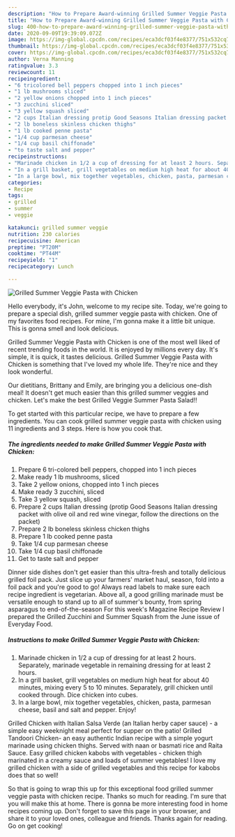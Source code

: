 ```yaml
---
description: "How to Prepare Award-winning Grilled Summer Veggie Pasta with Chicken"
title: "How to Prepare Award-winning Grilled Summer Veggie Pasta with Chicken"
slug: 400-how-to-prepare-award-winning-grilled-summer-veggie-pasta-with-chicken
date: 2020-09-09T19:39:09.072Z
image: https://img-global.cpcdn.com/recipes/eca3dcf03f4e8377/751x532cq70/grilled-summer-veggie-pasta-with-chicken-recipe-main-photo.jpg
thumbnail: https://img-global.cpcdn.com/recipes/eca3dcf03f4e8377/751x532cq70/grilled-summer-veggie-pasta-with-chicken-recipe-main-photo.jpg
cover: https://img-global.cpcdn.com/recipes/eca3dcf03f4e8377/751x532cq70/grilled-summer-veggie-pasta-with-chicken-recipe-main-photo.jpg
author: Verna Manning
ratingvalue: 3.3
reviewcount: 11
recipeingredient:
- "6 tricolored bell peppers chopped into 1 inch pieces"
- "1 lb mushrooms sliced"
- "2 yellow onions chopped into 1 inch pieces"
- "3 zucchini sliced"
- "3 yellow squash sliced"
- "2 cups Italian dressing protip Good Seasons Italian dressing packet with olive oil and red wine vinegar follow the directions on the packet"
- "2 lb boneless skinless chicken thighs"
- "1 lb cooked penne pasta"
- "1/4 cup parmesan cheese"
- "1/4 cup basil chiffonade"
- "to taste salt and pepper"
recipeinstructions:
- "Marinade chicken in 1/2 a cup of dressing for at least 2 hours. Separately, marinade vegetable in remaining dressing for at least 2 hours."
- "In a grill basket, grill vegetables on medium high heat for about 40 minutes, mixing every 5 to 10 minutes. Separately, grill chicken until cooked through. Dice chicken into cubes."
- "In a large bowl, mix together vegetables, chicken, pasta, parmesan cheese, basil and salt and pepper. Enjoy!"
categories:
- Recipe
tags:
- grilled
- summer
- veggie

katakunci: grilled summer veggie 
nutrition: 230 calories
recipecuisine: American
preptime: "PT20M"
cooktime: "PT44M"
recipeyield: "1"
recipecategory: Lunch

---
```



![Grilled Summer Veggie Pasta with Chicken](https://img-global.cpcdn.com/recipes/eca3dcf03f4e8377/751x532cq70/grilled-summer-veggie-pasta-with-chicken-recipe-main-photo.jpg)

Hello everybody, it's John, welcome to my recipe site. Today, we're going to prepare a special dish, grilled summer veggie pasta with chicken. One of my favorites food recipes. For mine, I'm gonna make it a little bit unique. This is gonna smell and look delicious.

Grilled Summer Veggie Pasta with Chicken is one of the most well liked of recent trending foods in the world. It is enjoyed by millions every day. It's simple, it is quick, it tastes delicious. Grilled Summer Veggie Pasta with Chicken is something that I've loved my whole life. They're nice and they look wonderful.

Our dietitians, Brittany and Emily, are bringing you a delicious one-dish meal! It doesn&#39;t get much easier than this grilled summer veggies and chicken. Let&#39;s make the best Grilled Veggie Summer Pasta Salad!!


To get started with this particular recipe, we have to prepare a few ingredients. You can cook grilled summer veggie pasta with chicken using 11 ingredients and 3 steps. Here is how you cook that.

<!--inarticleads1-->

##### The ingredients needed to make Grilled Summer Veggie Pasta with Chicken:

1. Prepare 6 tri-colored bell peppers, chopped into 1 inch pieces
1. Make ready 1 lb mushrooms, sliced
1. Take 2 yellow onions, chopped into 1 inch pieces
1. Make ready 3 zucchini, sliced
1. Take 3 yellow squash, sliced
1. Prepare 2 cups Italian dressing (protip Good Seasons Italian dressing packet with olive oil and red wine vinegar, follow the directions on the packet)
1. Prepare 2 lb boneless skinless chicken thighs
1. Prepare 1 lb cooked penne pasta
1. Take 1/4 cup parmesan cheese
1. Take 1/4 cup basil chiffonade
1. Get to taste salt and pepper


Dinner side dishes don&#39;t get easier than this ultra-fresh and totally delicious grilled foil pack. Just slice up your farmers&#39; market haul, season, fold into a foil pack and you&#39;re good to go! Always read labels to make sure each recipe ingredient is vegetarian. Above all, a good grilling marinade must be versatile enough to stand up to all of summer&#39;s bounty, from spring asparagus to end-of-the-season For this week&#39;s Magazine Recipe Review I prepared the Grilled Zucchini and Summer Squash from the June issue of Everyday Food. 

<!--inarticleads2-->

##### Instructions to make Grilled Summer Veggie Pasta with Chicken:

1. Marinade chicken in 1/2 a cup of dressing for at least 2 hours. Separately, marinade vegetable in remaining dressing for at least 2 hours.
1. In a grill basket, grill vegetables on medium high heat for about 40 minutes, mixing every 5 to 10 minutes. Separately, grill chicken until cooked through. Dice chicken into cubes.
1. In a large bowl, mix together vegetables, chicken, pasta, parmesan cheese, basil and salt and pepper. Enjoy!


Grilled Chicken with Italian Salsa Verde (an Italian herby caper sauce) - a simple easy weeknight meal perfect for supper on the patio! Grilled Tandoori Chicken- an easy authentic Indian recipe with a simple yogurt marinade using chicken thighs. Served with naan or basmati rice and Raita Sauce. Easy grilled chicken kabobs with vegetables - chicken thigh marinated in a creamy sauce and loads of summer vegetables! I love my grilled chicken with a side of grilled vegetables and this recipe for kabobs does that so well! 

So that is going to wrap this up for this exceptional food grilled summer veggie pasta with chicken recipe. Thanks so much for reading. I'm sure that you will make this at home. There is gonna be more interesting food in home recipes coming up. Don't forget to save this page in your browser, and share it to your loved ones, colleague and friends. Thanks again for reading. Go on get cooking!
